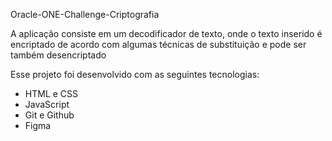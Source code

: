 Oracle-ONE-Challenge-Criptografia

A aplicação consiste em um decodificador de texto, onde o texto inserido é encriptado de acordo com algumas técnicas de substituição e pode ser também desencriptado

Esse projeto foi desenvolvido com as seguintes tecnologias:

- HTML e CSS
- JavaScript
- Git e Github
- Figma
